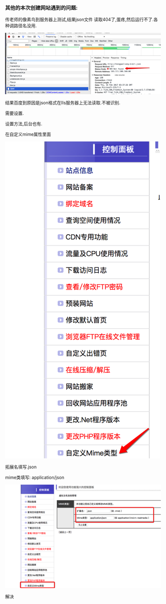 ### 其他的本次创建网站遇到的问题:

传老师的像素鸟到服务器上测试,结果json文件 读取404了,蛋疼,然后运行不了.各种调路径名没用.

![](/assets/Snip20170216_1.png)

结果百度到原因是json格式在IIs服务器上无法读取.不被识别.

需要设置.

设置方法,后台也有.

在自定义mime属性里面

![](/assets/Snip20170216_2.png)

拓展名填写.json

mime类填写: application/json

![](/assets/Snip20170216_3.png)

解决

